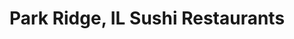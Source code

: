 ---
layout: city
title: Park Ridge, IL Sushi Restaurants
permalink: /illinois/park-ridge/
stateAbbr: IL
stateName: Illinois
cityName: Park Ridge

---